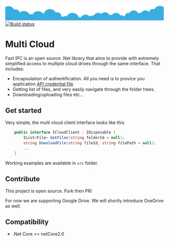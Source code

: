 ![HeadBanner](docs/imgs/headbanner.png)
[![Build status](https://ci.appveyor.com/api/projects/status/gam48s84441rlcso/branch/master?svg=true)](https://ci.appveyor.com/project/dvoaviarison/multi-cloud/branch/master)
# Multi Cloud
Fast IPC is an open source .Net library that aims to provide with extremely simplified access to multiple cloud drives through the same interface.
That includes:
- Encapsulation of authentification. All you need is to provice you application [API credential file](https://cloud.google.com/genomics/docs/how-tos/getting-started)
- Getting list of files, and very easily navigate through the folder trees.
- Downloading/uploading files etc...


## Get started
Very simple, the multi cloud client interface looks like this

```csharp
	public interface ICloudClient : IDisposable {
		IList<File> GetFiles(string folderId = null);
		string DownloadFile(string fileId, string filePath = null);
		...
	}
```

Working examples are available in `src` folder.

## Contribute
This project is open source. Fork then PR!

For now we are supporting Google Drive. We will shortly introduce OneDrive as well.

## Compatibility
- .Net Core >= netCore2.0
